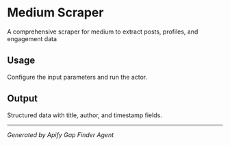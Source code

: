 # Medium Scraper

A comprehensive scraper for medium to extract posts, profiles, and engagement data

## Usage

Configure the input parameters and run the actor.

## Output

Structured data with title, author, and timestamp fields.

---

*Generated by Apify Gap Finder Agent*